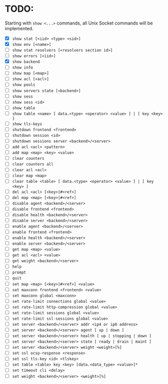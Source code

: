 TODO:
=====
Starting with `show <...>` commands, all Unix Socket commands will be implemented.

- [x] `show stat [<iid> <type> <sid>]`
- [x] `show env [<name>]`
- [ ] `show stat resolvers [<resolvers section id>]`
- [ ] `show errors [<iid>]`
- [x] `show backend`
- [ ] `show info`
- [ ] `show map [<map>]`
- [ ] `show acl [<acl>]`
- [ ] `show pools`
- [ ] `show servers state [<backend>]`
- [ ] `show sess`
- [ ] `show sess <id>`
- [ ] `show table`
- [ ] `show table <name> [ data.<type> <operator> <value> ] | [ key <key> ]`
- [ ] `show tls-keys`
- [ ] `shutdown frontend <frontend>`
- [ ] `shutdown session <id>`
- [ ] `shutdown sessions server <backend>/<server>`
- [ ] `add acl <acl> <pattern>`
- [ ] `add map <map> <key> <value>`
- [ ] `clear counters`
- [ ] `clear counters all`
- [ ] `clear acl <acl>`
- [ ] `clear map <map>`
- [ ] `clear table <table> [ data.<type> <operator> <value> ] | [ key <key> ]`
- [ ] `del acl <acl> [<key>|#<ref>]`
- [ ] `del map <map> [<key>|#<ref>]`
- [ ] `disable agent <backend>/<server>`
- [ ] `disable frontend <frontend>`
- [ ] `disable health <backend>/<server>`
- [ ] `disable server <backend>/<server>`
- [ ] `enable agent <backend>/<server>`
- [ ] `enable frontend <frontend>`
- [ ] `enable health <backend>/<server>`
- [ ] `enable server <backend>/<server>`
- [ ] `get map <map> <value>`
- [ ] `get acl <acl> <value>`
- [ ] `get weight <backend>/<server>`
- [ ] `help`
- [ ] `prompt`
- [ ] `quit`
- [ ] `set map <map> [<key>|#<ref>] <value>`
- [ ] `set maxconn frontend <frontend> <value>`
- [ ] `set maxconn global <maxconn>`
- [ ] `set rate-limit connections global <value>`
- [ ] `set rate-limit http-compression global <value>`
- [ ] `set rate-limit sessions global <value>`
- [ ] `set rate-limit ssl-sessions global <value>`
- [ ] `set server <backend>/<server> addr <ip4 or ip6 address>`
- [ ] `set server <backend>/<server> agent [ up | down ]`
- [ ] `set server <backend>/<server> health [ up | stopping | down ]`
- [ ] `set server <backend>/<server> state [ ready | drain | maint ]`
- [ ] `set server <backend>/<server> weight <weight>[%]`
- [ ] `set ssl ocsp-response <response>`
- [ ] `set ssl tls-key <id> <tlskey>`
- [ ] `set table <table> key <key> [data.<data_type> <value>]*`
- [ ] `set timeout cli <delay>`
- [ ] `set weight <backend>/<server> <weight>[%]`
